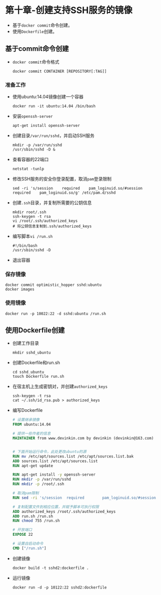# 第十章-创建支持SSH服务的镜像

- 基于`docker commit`命令创建。
- 使用`Dockerfile`创建。

## 基于commit命令创建

- `docker commit`命令格式

  ```shell
  docker commit CONTAINER [REPOSITORY[:TAG]]
  ```

### 准备工作

- 使用ubuntu:14.04镜像创建一个容器

  ```shell
  docker run -it ubuntu:14.04 /bin/bash
  ```

- 安装`openssh-server`

  ```shell
  apt-get install openssh-server
  ```

- 创建目录`/var/run/sshd`，并启动SSH服务

  ```shell
  mkdir -p /var/run/sshd
  /usr/sbin/sshd -D &
  ```

- 查看容器的22端口

  ```shell
  netstat -tunlp
  ```

- 修改SSH服务的安全你登录配置，取消`pam`登录限制

  ```shell
  sed -ri 's/session    required    pam_loginuid.so/#session    required    pam_loginuid.so/g' /etc/pam.d/sshd
  ```

- 创建`.ssh`目录，并复制所需要的公钥信息

  ```shell
  mkdir root/.ssh
  ssh-keygen -t rsa
  vi /root/.ssh/authorized_keys
  # 将公钥信息复制到.ssh/authorized_keys
  ```

- 编写脚本`vi /run.sh`

  ```shell
  #!/bin/bash
  /usr/sbin/sshd -D
  ```

- 退出容器

### 保存镜像

```shell
docker commit optimistic_hopper sshd:ubuntu
docker images
```

### 使用镜像

```shell
docker run -p 10022:22 -d sshd:ubuntu /run.sh
```

## 使用Dockerfile创建

- 创建工作目录

  ```shell
  mkdir sshd_ubuntu
  ```

- 创建Dockerfile和run.sh

  ```shell
  cd sshd_ubuntu
  touch Dockerfile run.sh
  ```

- 在宿主机上生成密钥对，并创建`authorized_keys`

  ```shell
  ssh-keygen -t rsa
  cat ~/.ssh/id_rsa.pub > authorized_keys
  ```

- 编写Dockerfile

  ```dockerfile
  # 设置继承镜像
  FROM ubuntu:14.04
  
  # 提供一些作者的信息
  MAINTAINER from www.devinkin.com by devinkin (devinkin@163.com)
  
  
  # 下面开始运行命令，此处更改ubuntu的源
  RUN mv /etc/apt/sources.list /etc/apt/sources.list.bak
  ADD sources.list /etc/apt/sources.list
  RUN apt-get update
  
  RUN apt-get install -y openssh-server
  RUN mkdir -p /var/run/sshd
  RUN mkdir -p /root/.ssh
  
  # 取消pam限制
  RUN sed -ri 's/session  required        pam_loginuid.so/#session        required        pam_loginuid.so/g' /etc/pam.d/sshd
  
  # 复制配置文件到相应位置，并赋予脚本可执行权限
  ADD authorized_keys /root/.ssh/authorized_keys
  ADD run.sh /run.sh
  RUN chmod 755 /run.sh
  
  # 开放端口
  EXPOSE 22
  
  # 设置自启动命令
  CMD ["/run.sh"]
  ```

- 创建镜像

  ```shell
  docker build -t sshd2:dockerfile .
  ```

- 运行镜像

  ```shell
  docker run -d -p 10122:22 sshd2:dockerfile
  ```

  